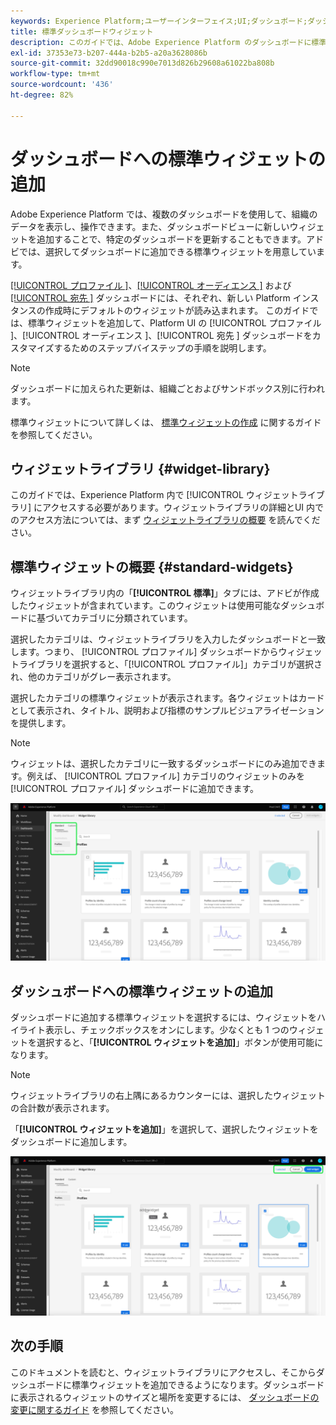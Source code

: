 ```yaml
---
keywords: Experience Platform;ユーザーインターフェイス;UI;ダッシュボード;ダッシュボード;プロファイル;セグメント;宛先;ライセンスの使用
title: 標準ダッシュボードウィジェット
description: このガイドでは、Adobe Experience Platform のダッシュボードに標準ウィジェットを追加するための手順を説明します。
exl-id: 37353e73-b207-444a-b2b5-a20a3628086b
source-git-commit: 32dd90018c990e7013d826b29608a61022ba808b
workflow-type: tm+mt
source-wordcount: '436'
ht-degree: 82%

---
```


# ダッシュボードへの標準ウィジェットの追加

Adobe Experience Platform では、複数のダッシュボードを使用して、組織のデータを表示し、操作できます。また、ダッシュボードビューに新しいウィジェットを追加することで、特定のダッシュボードを更新することもできます。アドビでは、選択してダッシュボードに追加できる標準ウィジェットを用意しています。

[[!UICONTROL  プロファイル ]](../guides/profiles.md#default-widgets)、[[!UICONTROL  オーディエンス ]](../guides/audiences.md#default-widgets) および [[!UICONTROL  宛先 ]](../guides/destinations.md#default-widgets) ダッシュボードには、それぞれ、新しい Platform インスタンスの作成時にデフォルトのウィジェットが読み込まれます。 このガイドでは、標準ウィジェットを追加して、Platform UI の [!UICONTROL  プロファイル ]、[!UICONTROL  オーディエンス ]、[!UICONTROL  宛先 ] ダッシュボードをカスタマイズするためのステップバイステップの手順を説明します。

>[!NOTE]
>
>ダッシュボードに加えられた更新は、組織ごとおよびサンドボックス別に行われます。

標準ウィジェットについて詳しくは、 [標準ウィジェットの作成](custom-widgets.md) に関するガイドを参照してください。

## ウィジェットライブラリ {#widget-library}

このガイドでは、Experience Platform 内で [!UICONTROL ウィジェットライブラリ] にアクセスする必要があります。ウィジェットライブラリの詳細とUI 内でのアクセス方法については、まず [ウィジェットライブラリの概要](widget-library.md) を読んでください。

## 標準ウィジェットの概要 {#standard-widgets}

ウィジェットライブラリ内の「**[!UICONTROL 標準]**」タブには、アドビが作成したウィジェットが含まれています。このウィジェットは使用可能なダッシュボードに基づいてカテゴリに分類されています。

選択したカテゴリは、ウィジェットライブラリを入力したダッシュボードと一致します。つまり、 [!UICONTROL プロファイル] ダッシュボードからウィジェットライブラリを選択すると、「[!UICONTROL プロファイル]」カテゴリが選択され、他のカテゴリがグレー表示されます。

選択したカテゴリの標準ウィジェットが表示されます。各ウィジェットはカードとして表示され、タイトル、説明および指標のサンプルビジュアライゼーションを提供します。

>[!NOTE]
>
>ウィジェットは、選択したカテゴリに一致するダッシュボードにのみ追加できます。例えば、 [!UICONTROL プロファイル] カテゴリのウィジェットのみを [!UICONTROL プロファイル] ダッシュボードに追加できます。

![ 「標準」タブと使用可能なカテゴリがハイライト表示されたウィジェットライブラリワークスペース ](../images/customization/standard-widgets.png)

## ダッシュボードへの標準ウィジェットの追加

ダッシュボードに追加する標準ウィジェットを選択するには、ウィジェットをハイライト表示し、チェックボックスをオンにします。少なくとも 1 つのウィジェットを選択すると、「**[!UICONTROL ウィジェットを追加]**」ボタンが使用可能になります。

>[!NOTE]
>
>ウィジェットライブラリの右上隅にあるカウンターには、選択したウィジェットの合計数が表示されます。

「**[!UICONTROL ウィジェットを追加]**」を選択して、選択したウィジェットをダッシュボードに追加します。

![ ウィジェットが選択され、「ウィジェットを追加」と「キャンセル」がハイライト表示されているウィジェットライブラリワークスペース ](../images/customization/add-widget.png)

## 次の手順

このドキュメントを読むと、ウィジェットライブラリにアクセスし、そこからダッシュボードに標準ウィジェットを追加できるようになります。ダッシュボードに表示されるウィジェットのサイズと場所を変更するには、 [ダッシュボードの変更に関するガイド](modify.md) を参照してください。
